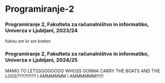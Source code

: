 # Programiranje-2
### Programiranje 2, Fakulteta za računalništvo in informatiko, Univerza v Ljubljani, 2023/24
fuknu sm kr sm kreten

### Programiranje 2, Fakulteta za računalništvo in informatiko, Univerza v Ljubljani, 2024/25
MAMO TO LETSSGOGOOOO WHOSS GONNA CARRY THE BOATS AND THE LOGS???!?!?!?? I AMMMMMM I AMMMMMM!!!!!!
